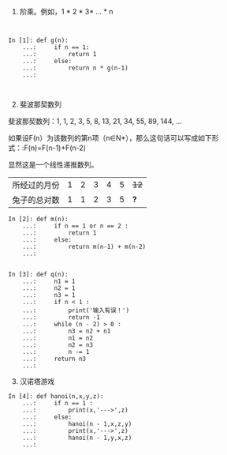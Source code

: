 1. 阶乘。例如，1 * 2 * 3* ... * n

```


In [1]: def g(n):
    ...:     if n == 1:
    ...:         return 1
    ...:     else:
    ...:         return n * g(n-1)
    ...:



```

2. 斐波那契数列

斐波那契数列：1, 1, 2, 3, 5, 8, 13, 21, 34, 55, 89, 144, ...

如果设F(n）为该数列的第n项（n∈N*），那么这句话可以写成如下形式：:F(n)=F(n-1)+F(n-2)

显然这是一个线性递推数列。

|  |  ||||||
|--|---------------|---|--|--|--|--|
|所经过的月份      |1 |2|3|4|5|~~12~~|
|兔子的总对数|1|1|2|3|5|**?**|


```
In [2]: def m(n):
    ...:     if n == 1 or n == 2 :
    ...:         return 1
    ...:     else:
    ...:         return m(n-1) + m(n-2)
    ...:
    
```

```
In [3]: def q(n):
    ...:     n1 = 1
    ...:     n2 = 1
    ...:     n3 = 1
    ...:     if n < 1 :
    ...:         print('输入有误！')
    ...:         return -1
    ...:     while (n - 2) > 0 :
    ...:         n3 = n2 + n1
    ...:         n1 = n2
    ...:         n2 = n3
    ...:         n -= 1
    ...:     return n3
    ...:
```

3. 汉诺塔游戏

```
In [4]: def hanoi(n,x,y,z):
    ...:     if n == 1 :
    ...:         print(x,'--->',z)
    ...:     else:
    ...:         hanoi(n - 1,x,z,y)
    ...:         print(x,'--->',z)
    ...:         hanoi(n - 1,y,x,z)
    ...:

```
